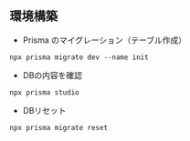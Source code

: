 ## 環境構築
-  Prisma のマイグレーション（テーブル作成）
```
npx prisma migrate dev --name init
```

- DBの内容を確認
```
npx prisma studio
```

- DBリセット
```
npx prisma migrate reset
```